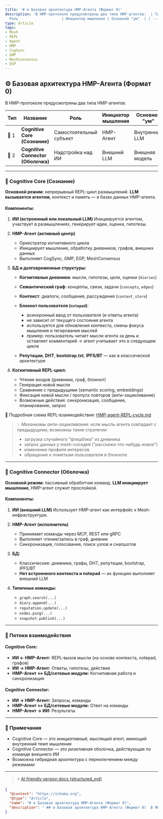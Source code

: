 ```yaml
---
title: '# ⚙️ Базовая архитектура HMP-Агента (Формат 0)'
description: 'В HMP-протоколе предусмотрены два типа HMP-агентов:  | Тип  | Название                           |
  Роль                    | Инициатор мышления | Основной "ум"  | | ---- | ----------------------------...'
type: Article
tags:
- Mesh
- REPL
- Agent
- HMP
- CogSync
- GMP
- MeshConsensus
- EGP
---
```



## ⚙️ Базовая архитектура HMP-Агента (Формат 0)

В HMP-протоколе предусмотрены два типа HMP-агентов:

| Тип  | Название                           | Роль                    | Инициатор мышления | Основной "ум"  |
| ---- | ---------------------------------- | ----------------------- | ------------------ | -------------- |
| 🧠 1 | **Cognitive Core (Сознание)**      | Самостоятельный субъект | HMP-Агент          | Внутренний LLM |
| 🔌 2 | **Cognitive Connector (Оболочка)** | Надстройка над ИИ       | Внешний LLM        | Внешняя модель |

---

### 🧠 Cognitive Core (Сознание)

**Основной режим:** непрерывный REPL-цикл размышлений.
**LLM вызывается агентом**, контекст и память — в базах данных HMP-агента.

#### Компоненты:

1. **ИИ (встроенный или локальный LLM)**
   Инициируется агентом, участвует в размышлениях, генерирует идеи, оценки, гипотезы.

2. **HMP-Агент (активный центр)**

   * Оркестратор когнитивного цикла
   * Инициирует мышление, обработку дневников, графов, внешних данных
   * Выполняет CogSync, GMP, EGP, MeshConsensus

3. **БД и долговременные структуры:**

   * **Когнитивные дневники**: мысли, гипотезы, цели, оценки (`diaries`)
   * **Семантический граф**: концепты, связи, задачи (`concepts`, `edges`)
   * **Контекст**: диалоги, сообщения, рассуждения (`context_store`)
   * **Блокнот пользователя (`notepad`)**:

     * асинхронный ввод от пользователя (и ответы агента)
     * не зависит от текущего состояния агента
     * используется для обновления контекста, смены фокуса мышления и тегирования мыслей
     * пример: пользователь читает мысли агента за день и оставляет комментарий → агент учитывает это в следующем цикле
   * **Репутации**, **DHT**, **bootstrap.txt**, **IPFS/BT** — как в классической архитектуре

4. **Когнитивный REPL-цикл:**

   * Чтение входов (дневники, граф, блокнот)
   * Генерация новой мысли
   * Сравнение с предыдущими (semantic scoring, embeddings)
   * Фиксация новой мысли / пропуск повторов (анти-зацикливание)
   * Возможные действия: синхронизация, сообщение, планирование, запрос

📄 Подробная схема REPL-взаимодействия: [HMP-agent-REPL-cycle.md](HMP-agent-REPL-cycle.md)

> 💡 *Механизмы анти-зацикливания*: если мысль агента совпадает с предыдущими, возможны такие стратегии:
>
> * загрузка случайного "флешбэка" из дневника
> * запрос данных у mesh-соседей ("расскажи что-нибудь новое")
> * изменение профиля интересов
> * обращение к пометкам пользователя в блокноте

---

### 🔌 Cognitive Connector (Оболочка)

**Основной режим:** пассивный обработчик команд.
**LLM инициирует мышление**, HMP-агент служит прослойкой.

#### Компоненты:

1. **ИИ (внешний LLM)**
   Использует HMP-агент как интерфейс к Mesh-инфраструктуре.

2. **HMP-Агент (исполнитель)**

   * Принимает команды через MCP, REST или gRPC
   * Выполняет чтение/запись в граф, дневник
   * Синхронизация, голосования, поиск узлов и снапшотов

3. **БД:**

   * Классические: дневники, графы, DHT, репутации, bootstrap, IPFS/BT
   * **Нет встроенного контекста и notepad** — их функцию выполняет внешний LLM

4. **Типичные команды:**

   * `graph.search(...)`
   * `diary.append(...)`
   * `reputation.update(...)`
   * `nodes.ping(...)`
   * `snapshot.publish(...)`

---

### 🔄 Потоки взаимодействия

#### Cognitive Core:

* **ИИ ← HMP-Агент:** REPL-вызов мысли (на основе контекста, notepad, графов)
* **ИИ → HMP-Агент:** Ответы, гипотезы, действия
* **HMP-Агент ↔ БД/сетевые модули:** Когнитивная работа и синхронизация

#### Cognitive Connector:

* **ИИ → HMP-Агент:** Запросы, команды
* **HMP-Агент ↔ БД/сетевые модули:** Ответ на команды
* **HMP-Агент → ИИ:** Результаты

---

### 📝 Примечания

* Cognitive Core — это *инициативный*, мыслящий агент, имеющий внутренний темп мышления
* Cognitive Connector — это *реактивная* оболочка, действующая по команде внешнего ИИ
* Возможна гибридная архитектура с переключением между режимами


---
> ⚡ [AI friendly version docs (structured_md)](../index.md)


```json
{
  "@context": "https://schema.org",
  "@type": "Article",
  "name": "# ⚙️ Базовая архитектура HMP-Агента (Формат 0)",
  "description": " ## ⚙️ Базовая архитектура HMP-Агента (Формат 0)  В HMP-протоколе предусмотрены два типа HMP-агентов..."
}
```

